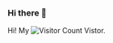 ### Hi there 👋
Hi! My  ![Visitor Count](https://profile-counter.glitch.me/yanyanran/count.svg)  Vistor.

<!--
**Scholar618/Scholar618** is a ✨ _special_ ✨ repository because its `README.md` (this file) appears on your GitHub profile.
<div align="center"> <img src="https://github-readme-stats.vercel.app/api?username=Scholar618"> </div>
Here are some ideas to get you started:
![Scholar618's GitHub stats](https://github-readme-stats.vercel.app/api?username=Schoalr618)
- 🔭 I’m currently working on ...
- 🌱 I’m currently learning ...
- 👯 I’m looking to collaborate on ...
- 🤔 I’m looking for help with ...
- 💬 Ask me about ...
- 📫 How to reach me: ...
- 😄 Pronouns: ...
- ⚡ Fun fact: ...
-->
